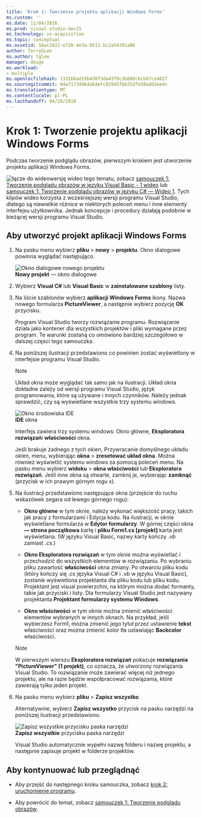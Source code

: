 ```yaml
---
title: 'Krok 1: Tworzenie projektu aplikacji Windows Forms'
ms.custom: ''
ms.date: 11/04/2016
ms.prod: visual-studio-dev15
ms.technology: vs-acquisition
ms.topic: conceptual
ms.assetid: 16ac2422-e720-4e3a-b511-bc2a54201a86
author: TerryGLee
ms.author: tglee
manager: douge
ms.workload:
- multiple
ms.openlocfilehash: 133166ad19b438f3da43f9c3b600c6cb67ce4827
ms.sourcegitcommit: 04a717340b4ab4efc82945fbb25dfe58add2ee4c
ms.translationtype: MT
ms.contentlocale: pl-PL
ms.lasthandoff: 04/28/2018
---
```

# <a name="step-1-create-a-windows-forms-application-project"></a>Krok 1: Tworzenie projektu aplikacji Windows Forms
Podczas tworzenie podglądu obrazów, pierwszym krokiem jest utworzenie projektu aplikacji Windows Forms.  
  
 ![łącze do wideo](../data-tools/media/playvideo.gif "PlayVideo")wersję wideo tego tematu, zobacz [samouczek 1: Tworzenie podglądu obrazów w języku Visual Basic - 1 wideo](http://go.microsoft.com/fwlink/?LinkId=205209) lub [samouczek 1: Tworzenie podglądu obrazów w języku C# — Wideo 1](http://go.microsoft.com/fwlink/?LinkId=205199). Tych klipów wideo korzysta z wcześniejszej wersji programu Visual Studio, dlatego są niewielkie różnice w niektórych poleceń menu i inne elementy interfejsu użytkownika. Jednak koncepcje i procedury działają podobnie w bieżącej wersji programu Visual Studio.  
  
## <a name="to-create-a-windows-forms-application-project"></a>Aby utworzyć projekt aplikacji Windows Forms  
  
1.  Na pasku menu wybierz **pliku** > **nowy** > **projektu**. Okno dialogowe powinna wyglądać następująco.  
  
     ![Okno dialogowe nowego projektu](../ide/media/newprojectdialogcallouts.png "NewProjectDialogCallouts")  
**Nowy projekt** — okno dialogowe  
  
2.  Wybierz **Visual C#** lub **Visual Basic** w **zainstalowane szablony** listy.  

3.  Na liście szablonów wybierz **aplikacji Windows Forms** ikony. Nazwa nowego formularza **PictureViewer**, a następnie wybierz pozycję **OK** przycisku.  

     Program Visual Studio tworzy rozwiązanie programu. Rozwiązanie działa jako kontener dla wszystkich projektów i pliki wymagane przez program. Te warunki zostaną co omówiono bardziej szczegółowo w dalszej części tego samouczka.  

4.  Na poniższej ilustracji przedstawiono co powinien zostać wyświetlony w interfejsie programu Visual Studio.  

    > [!NOTE]
    >  Układ okna może wyglądać tak samo jak na ilustracji. Układ okna dokładne zależy od wersji programu Visual Studio, język programowania, które są używane i innych czynników. Należy jednak sprawdzić, czy są wyświetlane wszystkie trzy systemu windows.  

     ![Okno środowiska IDE](../ide/media/express_ideoverview_visio.png "Express_IDEOverview_Visio")  
**IDE** okna  
  
     Interfejs zawiera trzy systemu windows: Okno główne, **Eksploratora rozwiązań**i **właściwości** okna.  
  
     Jeśli brakuje żadnego z tych okien, Przywracanie domyślnego układu okien, menu, wybierając **okna** > **zresetować układ okna**. Można również wyświetlić systemu windows za pomocą poleceń menu. Na pasku menu wybierz **widoku** > **okna właściwości** lub **Eksploratora rozwiązań**. Jeśli inne okna są otwarte, zamknij je, wybierając **zamknąć** (przycisk w ich prawym górnym rogu x).  
  
5.  Na ilustracji przedstawiono następujące okna (przejście do ruchu wskazówek zegara od lewego górnego rogu):  
  
    -   **Okno główne** w tym oknie, należy wykonać większość pracy, takich jak pracy z formularzami i Edycja kodu. Na ilustracji, w oknie wyświetlane formularza w **Edytor formularzy**. W górnej części okna **— strona początkowa** kartę i **pliku Form1.cs [projekt]** karta jest wyświetlana. (W języku Visual Basic, nazwy karty kończy *.vb* zamiast *.cs*.)  
  
    -   **Okno Eksploratora rozwiązań** w tym oknie można wyświetlać i przechodzić do wszystkich elementów w rozwiązaniu. Po wybraniu pliku zawartość **właściwości** okna zmiany. Po otwarciu pliku kodu (który kończy się *.cs* języka Visual C# i *.vb* w języku Visual Basic), zostanie wyświetlona projektanta dla pliku kodu lub pliku kodu. Projektant jest visual powierzchni, na którym można dodać formanty, takie jak przyciski i listy. Dla formularzy Visual Studio jest nazywany projektanta **Projektant formularzy systemu Windows**.  
  
    -   **Okno właściwości** w tym oknie można zmienić właściwości elementów wybranych w innych oknach. Na przykład, jeśli wybierzesz Form1, można zmienić jego tytuł przez ustawienie **tekst** właściwości oraz można zmienić kolor tła ustawiając **Backcolor** właściwości.  
  
    > [!NOTE]
    >  W pierwszym wierszu **Eksploratora rozwiązań** pokazuje **rozwiązania "PictureViewer" (1 projekt)**, co oznacza, że utworzony rozwiązania Visual Studio. To rozwiązanie może zawierać więcej niż jednego projektu, ale na razie będzie współpracować rozwiązania, które zawierają tylko jeden projekt.  
  
6.  Na pasku menu wybierz **pliku** > **Zapisz wszystko**.  
  
     Alternatywnie, wybierz **Zapisz wszystko** przycisk na pasku narzędzi na poniższej ilustracji przedstawiono.  

     ![Zapisz wszystkie przycisku paska narzędzi](../ide/media/express_iconsaveall.png "Express_IconSaveAll")  
**Zapisz wszystkie** przycisku paska narzędzi  
  
     Visual Studio automatycznie wypełni nazwę folderu i nazwę projektu, a następnie zapisuje projekt w folderze projektów.  

## <a name="to-continue-or-review"></a>Aby kontynuować lub przeglądnąć  
  
-   Aby przejść do następnego kroku samouczka, zobacz [krok 2: uruchomienie programu](../ide/step-2-run-your-program.md).  
  
-   Aby powrócić do temat, zobacz [samouczek 1: Tworzenie podglądu obrazów](../ide/tutorial-1-create-a-picture-viewer.md).

